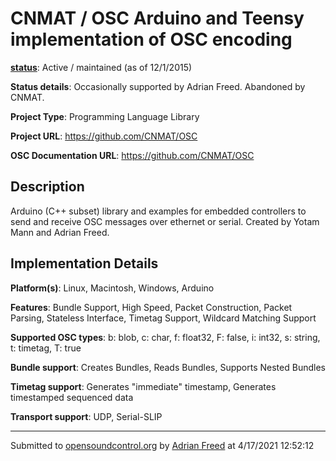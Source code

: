 # CNMAT / OSC Arduino and Teensy implementation of OSC encoding

**[status](../implementation-status.html)**: Active / maintained (as of 12/1/2015)

**Status details**: 
Occasionally supported by Adrian Freed. Abandoned by CNMAT.

**Project Type**: Programming Language Library

**Project URL**: <https://github.com/CNMAT/OSC>

**OSC Documentation URL**: <https://github.com/CNMAT/OSC>

## Description

Arduino (C++ subset) library and examples for embedded controllers to send and receive OSC messages over ethernet or serial. Created by Yotam Mann and Adrian Freed.

## Implementation Details

**Platform(s)**: Linux, Macintosh, Windows, Arduino

**Features**: Bundle Support, High Speed, Packet Construction, Packet Parsing, Stateless Interface, Timetag Support, Wildcard Matching Support

**Supported OSC types**: b: blob, c: char, f: float32, F: false, i: int32, s: string, t: timetag, T: true

**Bundle support**: Creates Bundles, Reads Bundles, Supports Nested Bundles

**Timetag support**: Generates "immediate" timestamp, Generates timestamped sequenced data

**Transport support**: UDP, Serial-SLIP

---
Submitted to [opensoundcontrol.org](https://opensoundcontrol.org) by [Adrian Freed](http://adrianfreed.com) at 4/17/2021 12:52:12
